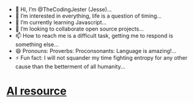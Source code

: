 - 👋 Hi, I’m @TheCodingJester (Jesse)...
- 👀 I’m interested in everything, life is a question of timing...
- 🌱 I’m currently learning Javascript...
- 💞️ I’m looking to collaborate open source projects...
- 📫 How to reach me is a difficult task, getting me to respond is something else...
- 😄 Pronouns: Proverbs: Proconsonants: Language is amazing!...
- ⚡ Fun fact: I will not squander my time fighting entropy for any other cause than the betterment of all humanity...


<h1 class="Bob"><a href="https://github.com/josephmisiti/awesome-machine-learning">AI resource</a></h1>



<!---
TheCodingJester/TheCodingJester is a ✨ special ✨ repository because its `README.md` (this file) appears on your GitHub profile.
You can click the Preview link to take a look at your changes.
--->
